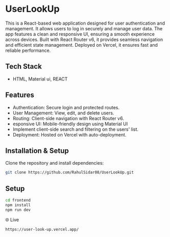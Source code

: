 # UserLookUp

This is a React-based web application designed for user authentication and management. It allows users to log in securely and manage user data. The app features a clean and responsive UI, ensuring a smooth experience across devices. Built with React Router v6, it provides seamless navigation and efficient state management. Deployed on Vercel, it ensures fast and reliable performance.

## Tech Stack

 - HTML, Material ui, REACT

## Features

- Authentication: Secure login and protected routes.
- User Management: View, edit, and delete users.
- Routing: Client-side navigation with React Router v6.
- esponsive UI: Mobile-friendly design using Material UI
- Implement client-side search and filtering on the users' list.
- Deployment: Hosted on Vercel with auto-deployment.

## Installation & Setup

Clone the repository and install dependencies:

```bash
git clone https://github.com/RahulSidar08/UserLookUp.git  
```
## Setup

```bash
cd frontend  
npm install  
npm run dev
```

🌐 Live 

```bash
https://user-look-up.vercel.app/
```
